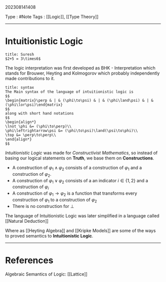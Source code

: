 202308141408

Type : #Note
Tags : [[Logic]], [[Type Theory]]

---
# Intuitionistic Logic
```ad-success
title: Suresh
$2+5 = 3\times6$
```

The logic interpretation was first developed as BHK - Interpretation which stands for Brouwer, Heyting and Kolmogorov which probably independently made contributions to it.

```ad-note
title: syntax
The Main syntax of the language of intuitionistic logic is
$$
\begin{matrix}\perp & | & (\phi\to\psi) & | & (\phi\land\psi) & | & (\phi\lor\psi)\end{matrix}
$$
along with short hand notations
$$
\begin{align*}
\lnot \phi &= (\phi\to\perp)\\
\phi\leftrightarrow\psi &= (\phi\to\psi)\land(\psi\to\phi)\\
\top &= \perp\to\perp\\
\end{align*}
$$
```
*Intuitionistic Logic* was made for _Constructivist Mathematics_, so instead of basing our logical statements on **Truth**, we base them on **Constructions**. 

- A construction of $\varphi_{1}\land\varphi_{2}$ consists of a construction of $\varphi_{1}$ and a construction of $\varphi_{2}$.
- A construction of $\varphi_{1}\lor\varphi_{2}$ consists of a an indicator $i\in\{1,2\}$ and a construction of $\varphi_{i}$ 
- A construction of $\varphi_1\to\varphi_2$ is a function that transforms every construction of $\varphi_1$ to a construction of $\varphi_2$ 
- There is no construction for $\perp$ 

The language of Intuitionistic Logic was later simplified in a language called [[Natural Deduction]]

Where as [[Heyting Algebra]] and [[Kripke Models]] are some of the ways to proved semantics to **Intuitionistic Logic**.


---
# References
Algebraic Semantics of Logic: [[Lattice]]